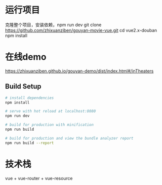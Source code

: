 # 运行项目
  克隆整个项目，安装依赖，npm run dev
  git clone https://github.com/zhixuanziben/gouyan-movie-vue.git
  cd vue2.x-douban
  npm install
# 在线demo
  https://zhixuanziben.github.io/gouyan-demo/dist/index.html#/inTheaters
## Build Setup

``` bash
# install dependencies
npm install

# serve with hot reload at localhost:8080
npm run dev

# build for production with minification
npm run build

# build for production and view the bundle analyzer report
npm run build --report
```
# 技术栈
  vue + vue-router + vue-resource